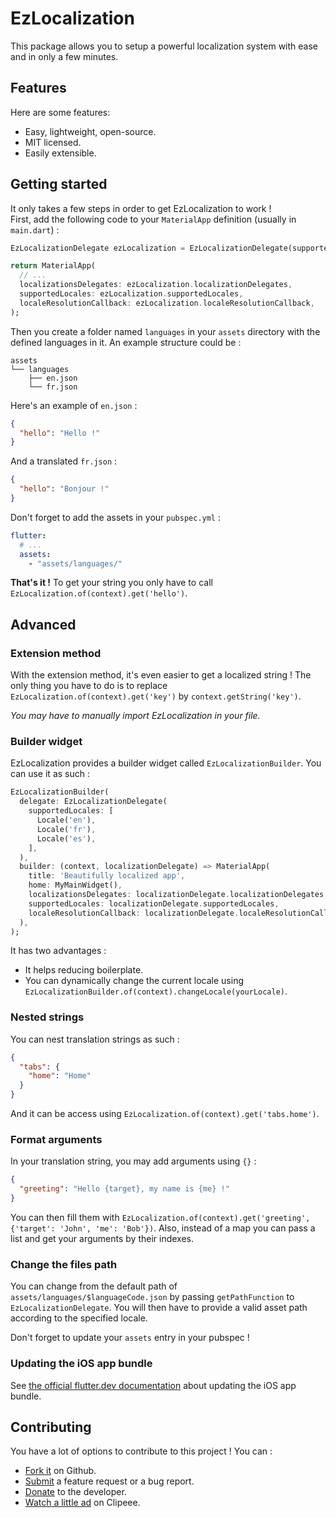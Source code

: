 # EzLocalization

This package allows you to setup a powerful localization system with ease and in only a few minutes.

## Features

Here are some features:

* Easy, lightweight, open-source.
* MIT licensed.
* Easily extensible.

## Getting started

It only takes a few steps in order to get EzLocalization to work !  
First, add the following code to your `MaterialApp` definition (usually in `main.dart`) :

```dart
EzLocalizationDelegate ezLocalization = EzLocalizationDelegate(supportedLocales: [Locale('en'), Locale('fr')]); // The first language is your default language.

return MaterialApp(
  // ...
  localizationsDelegates: ezLocalization.localizationDelegates,
  supportedLocales: ezLocalization.supportedLocales,
  localeResolutionCallback: ezLocalization.localeResolutionCallback,
);
```

Then you create a folder named `languages` in your `assets` directory with the defined languages in it.
An example structure could be :

```
assets
└── languages
    ├── en.json
    └── fr.json
```

Here's an example of `en.json` :

```json
{
  "hello": "Hello !"
}
```

And a translated `fr.json` :

```json
{
  "hello": "Bonjour !"
}
```

Don't forget to add the assets in your `pubspec.yml` :

```yml
flutter:
  # ...
  assets:
    - "assets/languages/"
```

**That's it !** To get your string you only have to call `EzLocalization.of(context).get('hello')`.

## Advanced

### Extension method

With the extension method, it's even easier to get a localized string !
The only thing you have to do is to replace `EzLocalization.of(context).get('key')` by `context.getString('key')`.

_You may have to manually import EzLocalization in your file._

### Builder widget

EzLocalization provides a builder widget called `EzLocalizationBuilder`. You can use it as such :

```dart
EzLocalizationBuilder(
  delegate: EzLocalizationDelegate(
    supportedLocales: [
      Locale('en'),
      Locale('fr'),
      Locale('es'),
    ],
  ),
  builder: (context, localizationDelegate) => MaterialApp(
    title: 'Beautifully localized app',
    home: MyMainWidget(),
    localizationsDelegates: localizationDelegate.localizationDelegates,
    supportedLocales: localizationDelegate.supportedLocales,
    localeResolutionCallback: localizationDelegate.localeResolutionCallback,
  ),
);
```

It has two advantages :
* It helps reducing boilerplate.
* You can dynamically change the current locale using `EzLocalizationBuilder.of(context).changeLocale(yourLocale)`.

### Nested strings

You can nest translation strings as such :

```json
{
  "tabs": {
    "home": "Home"
  }
}
```

And it can be access using `EzLocalization.of(context).get('tabs.home')`.

### Format arguments

In your translation string, you may add arguments using `{}` :

```json
{
  "greeting": "Hello {target}, my name is {me} !"
}
```

You can then fill them with `EzLocalization.of(context).get('greeting', {'target': 'John', 'me': 'Bob'})`.
Also, instead of a map you can pass a list and get your arguments by their indexes.

### Change the files path

You can change from the default path of `assets/languages/$languageCode.json` by passing `getPathFunction`
to `EzLocalizationDelegate`. You will then have to provide a valid asset path according to the specified locale.

Don't forget to update your `assets` entry in your pubspec !

### Updating the iOS app bundle

See [the official flutter.dev documentation](https://flutter.dev/docs/development/accessibility-and-localization/internationalization#appendix-updating-the-ios-app-bundle)
about updating the iOS app bundle.

## Contributing

You have a lot of options to contribute to this project ! You can :

* [Fork it](https://github.com/Skyost/EzLocalization/fork) on Github.
* [Submit](https://github.com/Skyost/EzLocalization/issues/new/choose) a feature request or a bug report.
* [Donate](https://paypal.me/Skyost) to the developer.
* [Watch a little ad](https://www.clipeee.com/creator/skyost) on Clipeee.

